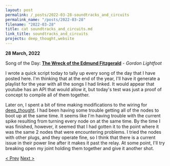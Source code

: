```yaml
---
layout: post
permalink: /_posts/2022-03-28-soundtracks_and_circuits
permalink_name: "/posts/2022-03-28"
filename: "2022-03-28"
title: cat soundtracks_and_circuits.md
link_title: soundtracks_and_circuits
projects: deep_thought,website
---
```

**28 March, 2022**

Song of the Day: [**The Wreck of the Edmund Fitzgerald**](https://youtu.be/9vST6hVRj2A) - *Gordon Lightfoot*

I wrote a quick script today to tally up every song of the day that I have posted here. I'm thinking that at the end of the year, I'll have it generate a playlist for the year with all the songs I had linked. It would appear that youtube has an API that would allow it, but today's test was just a proof of concept to compile all of them together.

Later on, I spent a bit of time making modifications to the wiring for [deep_thought](/projects/deep_thought.md). I had been having some trouble getting all of the nodes to boot up at the same time. It seems like I'm having trouble with the current spike resulting from turning every node on at the same time. By the time I was finished, however, it seemed that I had gotten it to the point where it was the same 2 nodes that were encountering problems. I tried the nodes with other plugs, and they operate fine, so I think that there is a current issue in their power line after it makes it past the relay. At some point, I'll try breaking open my joint holding them together and give it another shot.

[< Prev](/_posts/2022-03-27-numbers_from_data)    [Next >](/all_caught_up)
